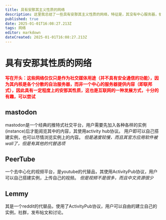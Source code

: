 ```yaml
---
title: 具有安那其主义性质的网络
description: 这里我总结了一些具有安那其主义性质的网络，特征是，其没有中心服务器，依赖各个自治的服务器分享信息。
published: true
date: 2025-01-01T16:08:27.213Z
tags: 网络
editor: markdown
dateCreated: 2025-01-01T16:08:27.213Z
---
```


# 具有安那其性质的网络
<font color=red>**写在开头：这些网络仅仅只是作为社交媒体用途（并不具有安全通信的功能），因为其内核是各个分散的自治服务器，而非一个中心的服务器提供内容（即联邦式），因此具有一定程度上的安那其性质，这也是互联网的一种发展方式，十分的有趣，可以尝试**</font>

## mastodon
mastodon是一个经典的推特式社交平台，用户需要先加入各种各样的实例(instance)后才能阅览其中的内容，其使用activity hub协议。
用户即可以自己搭建实例，也可以尽情浏览实例上的内容。
*但是速度较慢，而且其官方应用软件被wall了，但是有其他的代替选项*

## PeerTube
一个去中心化的视频平台，是youtube的代替品，其使用ActivityPub协议，用户可以自己搭建实例，上传自己的视频。
*但是视频不是很多，而且中文资源很少*

## Lemmy
其是一个reddit的代替品，使用了ActivityPub协议，用户可以自由的建立自己的实例，社群，发布帖文和讨论。
